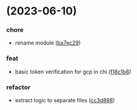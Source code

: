 # [](https://github.com/angry-beavers/chi-gcp-auth/compare/v0.1.0...v) (2023-06-10)


### chore

* rename module ([ba7ec29](https://github.com/angry-beavers/chi-gcp-auth/commit/ba7ec291992ef2213972b3ec76f12e416c5e1d49))

### feat

* basic token verification for gcp in chi ([f18c1b8](https://github.com/angry-beavers/chi-gcp-auth/commit/f18c1b8e754e6f5f3fbe7283afb4a4b25e7fd891))

### refactor

* extract logic to separate files ([cc3d898](https://github.com/angry-beavers/chi-gcp-auth/commit/cc3d89838fcba480c64e5507123e722ce51a4278))
